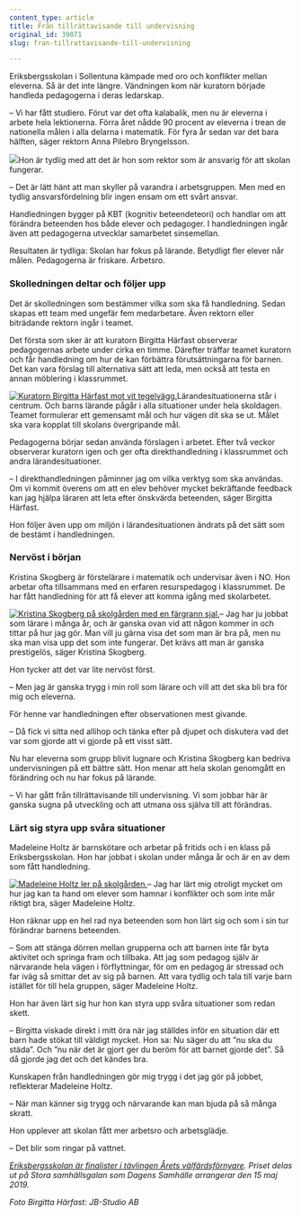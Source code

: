 ```yaml
---
content_type: article
title: Från tillrättavisande till undervisning
original_id: 39071
slug: fran-tillrattavisande-till-undervisning

---
```


Eriksbergsskolan i Sollentuna kämpade med oro och konflikter mellan eleverna. Så är det inte längre. Vändningen kom när kuratorn började handleda pedagogerna i deras ledarskap.

– Vi har fått studiero. Förut var det ofta kalabalik, men nu är eleverna i arbete hela lektionerna. Förra året nådde 90 procent av eleverna i trean de nationella målen i alla delarna i matematik. För fyra år sedan var det bara hälften, säger rektorn Anna Pilebro Bryngelsson.

[![](https://www.suntarbetsliv.se/wp-content/uploads/2019/05/200x220-Eriksbergsskolan-anna-pilebro-bryngelsson-foto-tt-pontus-lundahl.jpg)](https://www.suntarbetsliv.se/wp-content/uploads/2019/05/200x220-Eriksbergsskolan-anna-pilebro-bryngelsson-foto-tt-pontus-lundahl.jpg)Hon är tydlig med att det är hon som rektor som är ansvarig för att skolan fungerar.

– Det är lätt hänt att man skyller på varandra i arbetsgruppen. Men med en tydlig ansvarsfördelning blir ingen ensam om ett svårt ansvar.

Handledningen bygger på KBT (kognitiv beteendeteori) och handlar om att förändra beteenden hos både elever och pedagoger. I handledningen ingår även att pedagogerna utvecklar samarbetet sinsemellan.

Resultaten är tydliga: Skolan har fokus på lärande. Betydligt fler elever når målen. Pedagogerna är friskare. Arbetsro.

### Skolledningen deltar och följer upp

Det är skolledningen som bestämmer vilka som ska få handledning. Sedan skapas ett team med ungefär fem medarbetare. Även rektorn eller biträdande rektorn ingår i teamet.

Det första som sker är att kuratorn Birgitta Härfast observerar pedagogernas arbete under cirka en timme. Därefter träffar teamet kuratorn och får handledning om hur de kan förbättra förutsättningarna för barnen. Det kan vara förslag till alternativa sätt att leda, men också att testa en annan möblering i klassrummet.

[![Kuratorn Birgitta Härfast mot vit tegelvägg. ](https://www.suntarbetsliv.se/wp-content/uploads/2019/05/Birgitta-Haerfast-foto-JB-Studio-AB.jpg)](https://www.suntarbetsliv.se/wp-content/uploads/2019/05/Birgitta-Haerfast-foto-JB-Studio-AB.jpg)Lärandesituationerna står i centrum. Och barns lärande pågår i alla situationer under hela skoldagen. Teamet formulerar ett gemensamt mål och hur vägen dit ska se ut. Målet ska vara kopplat till skolans övergripande mål.

Pedagogerna börjar sedan använda förslagen i arbetet. Efter två veckor observerar kuratorn igen och ger ofta direkthandledning i klassrummet och andra lärandesituationer.

– I direkthandledningen påminner jag om vilka verktyg som ska användas. Om vi kommit överens om att en elev behöver mycket bekräftande feedback kan jag hjälpa läraren att leta efter önskvärda beteenden, säger Birgitta Härfast.

Hon följer även upp om miljön i lärandesituationen ändrats på det sätt som de bestämt i handledningen.

### Nervöst i början

Kristina Skogberg är förstelärare i matematik och undervisar även i NO. Hon arbetar ofta tillsammans med en erfaren resurspedagog i klassrummet. De har fått handledning för att få elever att komma igång med skolarbetet.

[![Kristina Skogberg på skolgården med en färgrann sjal. ](https://www.suntarbetsliv.se/wp-content/uploads/2019/05/200x220-Eriksbergsskolan-kristina-skogberg-foto-tt-pontus-lundahl.jpg)](https://www.suntarbetsliv.se/wp-content/uploads/2019/05/200x220-Eriksbergsskolan-kristina-skogberg-foto-tt-pontus-lundahl.jpg)– Jag har ju jobbat som lärare i många år, och är ganska ovan vid att någon kommer in och tittar på hur jag gör. Man vill ju gärna visa det som man är bra på, men nu ska man visa upp det som inte fungerar. Det krävs att man är ganska prestigelös, säger Kristina Skogberg.

Hon tycker att det var lite nervöst först.

– Men jag är ganska trygg i min roll som lärare och vill att det ska bli bra för mig och eleverna.

För henne var handledningen efter observationen mest givande.

– Då fick vi sitta ned allihop och tänka efter på djupet och diskutera vad det var som gjorde att vi gjorde på ett visst sätt.

Nu har eleverna som grupp blivit lugnare och Kristina Skogberg kan bedriva undervisningen på ett bättre sätt. Hon menar att hela skolan genomgått en förändring och nu har fokus på lärande.

– Vi har gått från tillrättavisande till undervisning. Vi som jobbar här är ganska sugna på utveckling och att utmana oss själva till att förändras.

### Lärt sig styra upp svåra situationer

Madeleine Holtz är barnskötare och arbetar på fritids och i en klass på Eriksbergsskolan. Hon har jobbat i skolan under många år och är en av dem som fått handledning.

[![Madeleine Holtz ler på skolgården.](https://www.suntarbetsliv.se/wp-content/uploads/2019/05/200x220-Eriksbergsskolan-madeleine-holtz-foto-tt-pontus-lundahl.jpg)](https://www.suntarbetsliv.se/wp-content/uploads/2019/05/200x220-Eriksbergsskolan-madeleine-holtz-foto-tt-pontus-lundahl.jpg)– Jag har lärt mig otroligt mycket om hur jag kan ta hand om elever som hamnar i konflikter och som inte mår riktigt bra, säger Madeleine Holtz.

Hon räknar upp en hel rad nya beteenden som hon lärt sig och som i sin tur förändrar barnens beteenden.

– Som att stänga dörren mellan grupperna och att barnen inte får byta aktivitet och springa fram och tillbaka. Att jag som pedagog själv är närvarande hela vägen i förflyttningar, för om en pedagog är stressad och far iväg så smittar det av sig på barnen. Att vara tydlig och tala till varje barn istället för till hela gruppen, säger Madeleine Holtz.

Hon har även lärt sig hur hon kan styra upp svåra situationer som redan skett.

– Birgitta viskade direkt i mitt öra när jag ställdes inför en situation där ett barn hade stökat till väldigt mycket. Hon sa: Nu säger du att ”nu ska du städa”. Och ”nu när det är gjort ger du beröm för att barnet gjorde det”. Så då gjorde jag det och det kändes bra.

Kunskapen från handledningen gör mig trygg i det jag gör på jobbet, reflekterar Madeleine Holtz.

– När man känner sig trygg och närvarande kan man bjuda på så många skratt.

Hon upplever att skolan fått mer arbetsro och arbetsglädje.

– Det blir som ringar på vattnet.

_[Eriksbergsskolan är finalister i tävlingen Årets välfärdsförnyare](https://www.dagenssamhalle.se/nyhet/de-kan-bli-arets-valfardsfornyare-27174). Priset delas ut på Stora samhällsgalan som Dagens Samhälle arrangerar den 15 maj 2019._

_Foto Birgitta Härfast: JB-Studio AB_

